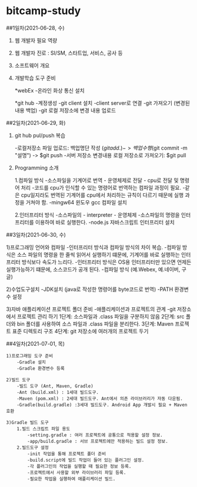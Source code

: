# bitcamp-study

##1일차(2021-06-28, 수)

1) 웹 개발자 필요 역량

2) 웹 개발자 진로 : SI/SM, 스타트업, 서비스, 공사 등

3) 소프트웨어 개요
	
4) 개발학습 도구 준비

	*webEx
	-온라인 화상 통신 설치	
	
	*git hub
	-계정생성
	-git client 설치
	-client server로 연결
	-git 가져오기 (변경된 내용 백업)
	-git 로컬 저장소에 변경 내용 업로드
	


##2일차(2021-06-29, 화)

1) git hub pul/push 복습
	
	-로컬저장소 파일 업로드: 백업명단 작성 ($git add .)  -> 백업 수행 ($git commit -m "설명") -> $git push
	-서버 저장소 변경내용 로컬 저장소로 가져오기: $git pull

2) Programming 소개 
	
	1.컴파일 방식
		-소스파일을 기계어로 번역 - 운영체제로 전달 - cpu로 전달 및 명령어 처리
		-코드를 cpu가 인식할 수 있는 명령어로 번역하는 컴파일 과정이 필요.
		-같은 cpu일지라도 번역된 기계어를 cpu에서 처리하는 규칙이 다르기 때문에 실행 과정을 거쳐야 함. 
		-mingw64 윈도우 gcc 컴파일 설치

	2.인터프리터 방식
		-소스파일의 - interpreter - 운영체제
		-소스파일의 명령을 인터프리터를 이용하여 바로 실행한다.
		-node.js 자바스크립트 인터프리터 설치
		
 
##3일차(2021-06-30, 수)

1)프로그래밍 언어와 컴파일
	-인터프리터 방식과 컴파일 방식의 차이 복습.
	-컴파일 방식은 소스 파일의 명령을 한 줄씩 읽어서 실행하기 떄문에, 기계어를 바로 실행하는 인터프리터 방식보다 속도가 느리다.
	-인터프리터 방식은 OS용 인터프리터만 있으면 언제든 실행가능하기 떄문에, 소스코드가 공개 된다.
	-컴파일 방식 (예.Webex, 예.네이버, 구글)

2)수업도구설치
	-JDK설치 (java로 작성한 명령어를 byte코드로 번역)
	-PATH 환경변수 설정

3)자바 애플리케이션 프로젝트 폴더 준비
	-애플리케이션과 프로젝트의 관계
	-git 저장소에서 프로젝트 관리 하기
		1단계: 소스파일과 .class 파일을 구분하지 않음
		2단계: src 폴더와 bin 폴더를 사용하여 소스 파일과 .class 파일을 분리한다.
		3단계: Maven 프로젝트 표준 디렉토리 구조
		4단계: git 저장소에 여러개의 프로젝트 두기	


##4일차(2021-07-01, 목)

	1)프로그래밍 도구 준비
		-Gradle 설치 
		-Gradle 환경변수 등록

	2)빌드 도구
		-빌드 도구 (Ant, Maven, Gradle)
		-Ant (build.xml) : 1세대 빌드도구. 
		-Maven (pom.xml) : 2세대 빌드도구. Ant에서 의존 라이브러리가 자동 다운됨.
		-Gradle(build.gradle) :3세대 빌드도구. Android App 개발시 필요 + Maven 호환

	3)Gradle 빌드 도구
		1.빌드 스크립트 파일 용도
			-setting.gradle : 여러 프로젝트에 공통으로 적용할 설정 정보.
			-app/build.gradle : 서브 프로젝트에만 적용하는 빌드 설정 정보.
		2.빌드도구 설정
			-init 작업을 통해 프로젝트 폴더 준비
			-build.script에 빌드 작업이 들어 있는 플러그인 설정.
			-각 플러그인의 작업을 실행할 때 필요한 정보 등록.
			-프로젝트에서 사용할 외부 라이브러리 파일 등록.
			-필요한 작업을 실행하여 애플리케이션 빌드.

	